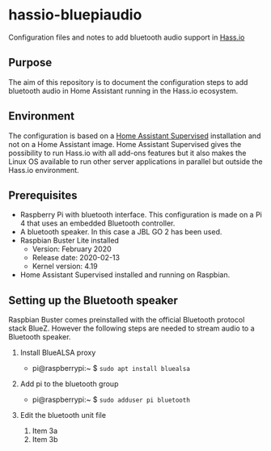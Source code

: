 # hassio-bluepiaudio
Configuration files and notes to add bluetooth audio support in [Hass.io](https://www.home-assistant.io/hassio/)

## Purpose
The aim of this repository is to document the configuration steps to add bluetooth audio in Home Assistant running in the Hass.io ecosystem.

## Environment
The configuration is based on a [Home Assistant Supervised](https://www.home-assistant.io/hassio/installation/#alternative-install-home-assistant-supervised-on-a-generic-linux-host) installation and not on a Home Assistant image. Home Assistant Supervised gives the possibility to run Hass.io with all add-ons features but it also makes the Linux OS available to run other server applications in parallel but outside the Hass.io environment. 

## Prerequisites
- Raspberry Pi with bluetooth interface. This configuration is made on a Pi 4 that uses an embedded Bluetooth controller.
- A bluetooth speaker. In this case a JBL GO 2 has been used.
- Raspbian Buster Lite installed 
  - Version: February 2020
  - Release date: 2020-02-13
  - Kernel version: 4.19
- Home Assistant Supervised installed and running on Raspbian.

## Setting up the Bluetooth speaker
Raspbian Buster comes preinstalled with the official Bluetooth protocol stack BlueZ. However the following steps are needed to stream audio to a Bluetooth speaker.
1. Install BlueALSA proxy
   - pi@raspberrypi:~ $ `sudo apt install bluealsa`
2. Add pi to the bluetooth group
   - pi@raspberrypi:~ $ `sudo adduser pi bluetooth`
3. Edit the bluetooth unit file

   1. Item 3a
   1. Item 3b
